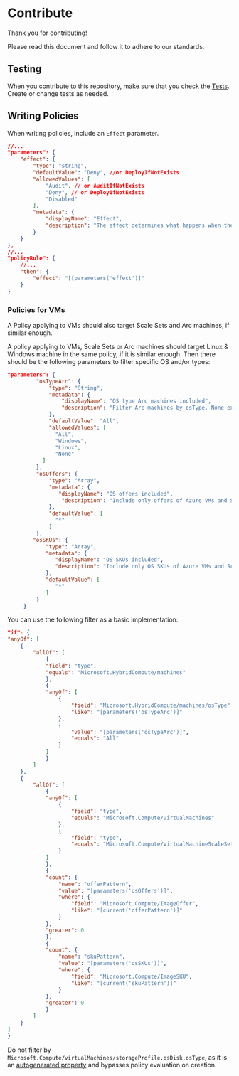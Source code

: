 # Contribute

Thank you for contributing!

Please read this document and follow it to adhere to our standards.

## Testing

When you contribute to this repository, make sure that you check the [Tests](tests\README.md). Create or change tests as needed.

## Writing Policies

When writing policies, include an `Effect` parameter.

```json
//...
"parameters": {
    "effect": {
        "type": "string",
        "defaultValue": "Deny", //or DeployIfNotExists
        "allowedValues": [
            "Audit", // or AuditIfNotExists
            "Deny", // or DeployIfNotExists
            "Disabled"
        ],
        "metadata": {
            "displayName": "Effect",
            "description": "The effect determines what happens when the policy rule is evaluated to match"
        }
    }
},
//...
"policyRule": {
    //...
    "then": {
        "effect": "[[parameters('effect')]"
    }
}
```

### Policies for VMs

A Policy applying to VMs should also target Scale Sets and Arc machines, if similar enough. 

A policy applying to VMs, Scale Sets or Arc machines should target Linux & Windows machine in the same policy, if it is similar enough. Then there should be the following parameters to filter specific OS and/or types:

```json
"parameters": {
         "osTypeArc": {
             "type": "String",
             "metadata": {
                 "displayName": "OS type Arc machines included",
                 "description": "Filter Arc machines by osType. None excludes arc machines. All includes any Arc machine."
             },
             "defaultValue": "All",
             "allowedValues": [
               "All",
               "Windows",
               "Linux",
               "None"
           ]
         },
         "osOffers": {
             "type": "Array",
             "metadata": {
                "displayName": "OS offers included",
                 "description": "Include only offers of Azure VMs and Scale sets like specified strings. Can contain * as wildcard. ['*'] includes any offer. Use an empty array [] to exclude Azure VMs and scale sets."
             },
             "defaultValue": [
               "*"
             ]
         },
        "osSKUs": {
            "type": "Array",
            "metadata": {
               "displayName": "OS SKUs included",
               "description": "Include only OS SKUs of Azure VMs and Scale sets like specified strings. Can contain * as wildcard. ['*'] includes any SKU. Use an empty array [] to exclude Azure VMs and scale sets."
            },
            "defaultValue": [
               "*"
            ]
         }
     }
```

You can use the following filter as a basic implementation:

```json
"if": {
"anyOf": [
    {
        "allOf": [
            {
            "field": "type",
            "equals": "Microsoft.HybridCompute/machines"
            },
            {
            "anyOf": [
                {
                    "field": "Microsoft.HybridCompute/machines/osType",
                    "like": "[parameters('osTypeArc')]"
                },
                {
                    "value": "[parameters('osTypeArc')]",
                    "equals": "All"
                }
            ]
            }
        ]
    },
    {
        "allOf": [
            {
            "anyOf": [
                {
                    "field": "type",
                    "equals": "Microsoft.Compute/virtualMachines"
                },
                {
                    "field": "type",
                    "equals": "Microsoft.Compute/virtualMachineScaleSets"
                }
            ]
            },
            {
            "count": {
                "name": "offerPattern",
                "value": "[parameters('osOffers')]",
                "where": {
                    "field": "Microsoft.Compute/ImageOffer",
                    "like": "[current('offerPattern')]"
                }
            },
            "greater": 0
            },
            {
            "count": {
                "name": "skuPattern",
                "value": "[parameters('osSKUs')]",
                "where": {
                    "field": "Microsoft.Compute/ImageSKU",
                    "like": "[current('skuPattern')]"
                }
            },
            "greater": 0
            }
        ]
    }
]
}
```

Do not filter by `Microsoft.Compute/virtualMachines/storageProfile.osDisk.osType`, as it is an [autogenerated property](https://github.com/Azure/azure-policy#optional-or-auto-generated-resource-property-that-bypasses-policy-evaluation) and bypasses policy evaluation on creation.